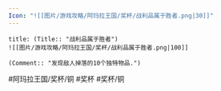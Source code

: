 ```yaml
---
Icon: "![[图片/游戏攻略/阿玛拉王国/奖杯/战利品属于胜者.png|30]]"
---
```

```ad-common-bronze-trophy
title: (Title:: "战利品属于胜者")
![[图片/游戏攻略/阿玛拉王国/奖杯/战利品属于胜者.png|100]]

(Comment:: "发现敌人掉落的10个独特物品.")
```

#阿玛拉王国/奖杯/铜 #奖杯 #奖杯/铜

